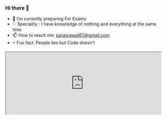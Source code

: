 ### Hi there 👋
- 🌱 I’m currently preparing For Exams
- ✨ Speciality : I have knowledge of nothing and everything at the same time
- 📫 How to reach me: parasrawat67@gmail.com
- ⚡ Fun fact: People lies but Code doesn't
<!DOCTYPE html>
<html>
<iframe width="500" height="200" src='https://www.youtube.com/embed/IeI6xkhKvGs'>

</iframe>
  </html>
<!--
**parasrawat007/parasrawat007** is a ✨ _special_ ✨ repository because its `README.md` (this file) appears on your GitHub profile.

Here are some ideas to get you started:

- 🔭 I’m currently working on ...
- 🌱 I’m currently learning ...
- 👯 I’m looking to collaborate on ...
- 🤔 I’m looking for help with ...
- 💬 Ask me about ...
- 📫 How to reach me: ...
- 😄 Pronouns: ...
- ⚡ Fun fact: ...
-->
